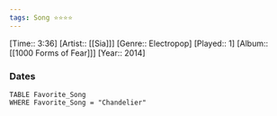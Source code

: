 ```yaml
---
tags: Song ⭐⭐⭐⭐ 
---
```

[Time:: 3:36]
[Artist:: [[Sia]]]
[Genre:: Electropop]
[Played:: 1]
[Album:: [[1000 Forms of Fear]]]
[Year:: 2014]
### Dates
````dataview
TABLE Favorite_Song
WHERE Favorite_Song = "Chandelier"
````